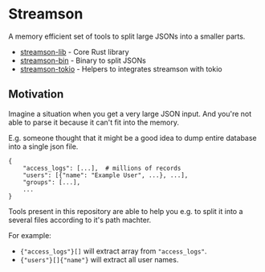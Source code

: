 # Streamson

A memory efficient set of tools to split large JSONs into a smaller parts.

* [streamson-lib](streamson-lib/README.md) - Core Rust library
* [streamson-bin](streamson-bin/README.md) - Binary to split JSONs
* [streamson-tokio](streamson-tokio/README.md) - Helpers to integrates streamson with tokio

## Motivation
Imagine a situation when you get a very large JSON input.
And you're not able to parse it because it can't fit into the memory.

E.g. someone thought that it might be a good idea to dump entire database into
a single json file.

```
{
	"access_logs": [...],  # millions of records
	"users": [{"name": "Example User", ...}, ...],
	"groups": [...],
	...
}
```

Tools present in this repository are able to help you e.g.
to split it into a several files according to it's path machter.

For example:
* `{"access_logs"}[]` will extract array from `"access_logs"`.
* `{"users"}[]{"name"}` will extract all user names.
